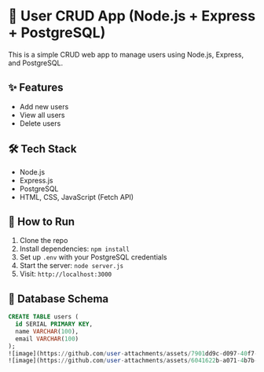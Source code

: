 # 👥 User CRUD App (Node.js + Express + PostgreSQL)

This is a simple CRUD web app to manage users using Node.js, Express, and PostgreSQL.

## ✨ Features
- Add new users
- View all users
- Delete users

## 🛠 Tech Stack
- Node.js
- Express.js
- PostgreSQL
- HTML, CSS, JavaScript (Fetch API)

## 🚀 How to Run

1. Clone the repo
2. Install dependencies: `npm install`
3. Set up `.env` with your PostgreSQL credentials
4. Start the server: `node server.js`
5. Visit: `http://localhost:3000`

## 🧪 Database Schema

```sql
CREATE TABLE users (
  id SERIAL PRIMARY KEY,
  name VARCHAR(100),
  email VARCHAR(100)
);
![image](https://github.com/user-attachments/assets/7901dd9c-d097-40f7-a8a2-52261b221cb5)
![image](https://github.com/user-attachments/assets/6041622b-a071-4b7b-ab0a-f2eaefaf676d)

